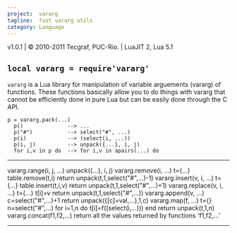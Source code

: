 ```yaml
---
project:  vararg
tagline:  fast vararg utils
category: Language
---
```


v1.0.1 | © 2010-2011 Tecgraf, PUC-Rio. | LuaJIT 2, Lua 5.1

## `local vararg = require'vararg'`

 `vararg` is a Lua library for manipulation of variable arguements (vararg) of functions. These functions basically allow you to do things with vararg that cannot be efficiently done in pure Lua but can be easily done through the C API.

~~~{.lua}
p = vararg.pack(...)
  p()              --> ...
  p("#")           --> select("#", ...)
  p(i)             --> (select(i, ...))
  p(i, j)          --> unpack({...}, i, j)
  for i,v in p do  --> for i,v in apairs(...) do
~~~

----------------------------- --------------------------------------------------------
vararg.range(i, j, ...)       unpack({...}, i, j)
vararg.remove(i, ...)         t={...} table.remove(t,i) return unpack(t,1,select("#",...)-1)
vararg.insert(v, i, ...)      t={...} table.insert(t,i,v) return unpack(t,1,select("#",...)+1)
vararg.replace(v, i, ...)     t={...} t[i]=v return unpack(t,1,select("#",...))
vararg.append(v, ...)         c=select("#",...)+1 return unpack({[c]=val,...},1,c)
vararg.map(f, ...)            t={} n=select("#",...) for i=1,n do t[i]=f((select(i,...))) end return unpack(t,1,n)
vararg.concat(f1,f2,...)      return all the values returned by functions 'f1,f2,...'
----------------------------- --------------------------------------------------------
